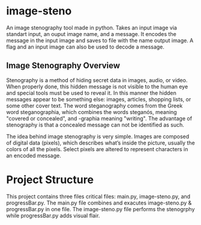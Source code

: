 # image-steno
An image stenography tool made in python. Takes an input image via standart input, an ouput image name, and a message. It encodes the message in the input image and saves to file with the name output image. A flag and an input image can also be used to decode a message.

## Image Stenography Overview
Stenography is a method of hiding secret data in images, audio, or video. When properly done, this hidden message is not visible to the human eye and special tools must be used to reveal it. In this manner the hidden messages appear to be something else: images, articles, shopping lists, or some other cover text. The word steganography comes from the Greek word steganographia, which combines the words steganós, meaning "covered or concealed", and -graphia meaning "writing". The advantage of stenography is that a concealed message can not be identified as such.

The idea behind image stenography is very simple. Images are composed of digital data (pixels), which describes what’s inside the picture, usually the colors of all the pixels. Select pixels are altered to represent characters in an encoded message. 

# Project Structure
This project contains three files critical files: main.py, image-steno.py, and progressBar.py.  The main.py file combines and exacutes image-steno.py & progressBar.py in one file. The image-steno.py file performs the stenogrphy while progressBar.py adds visual flair.  